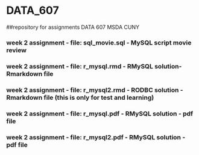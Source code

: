 # DATA_607
##repository for assignments DATA 607 MSDA CUNY
### week 2 assignment - file: sql_movie.sql - MySQL script movie review
### week 2 assignment - file: r_mysql.rmd - RMySQL solution- Rmarkdown file
### week 2 assignment - file: r_mysql2.rmd - RODBC solution - Rmarkdown file (this is only for test and learning)
### week 2 assignment - file: r_mysql.pdf - RMySQL solution - pdf file
### week 2 assignment - file: r_mysql2.pdf - RMySQL solution - pdf file
